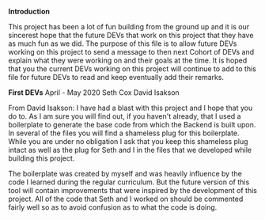 **Introduction**

This project has been a lot of fun building from the ground up and it is our
sincerest hope that the future DEVs that work on this project that they have as
much fun as we did. The purpose of this file is to allow future DEVs working on
this project to send a message to then next Cohort of DEVs and explain what they
were working on and their goals at the time. It is hoped that you the current
DEVs working on this project will continue to add to this file for future DEVs
to read and keep eventually add their remarks.

**First DEVs**
April - May 2020
Seth Cox
David Isakson

From David Isakson: I have had a blast with this project and I hope that you do
to. As I am sure you will find out, if you haven't already, that I used a boilerplate
to generate the base code from which the Backend is built upon. In several of the
files you will find a shameless plug for this boilerplate. While you are under no
obligation I ask that you keep this shameless plug intact as well as the plug for
Seth and I in the files that we developed while building this project.

The boilerplate was created by myself and was heavily influence by the code I learned
during the regular curriculum. But the future version of this tool will contain
improvements that were inspired by the development of this project. All of the
code that Seth and I worked on should be commented fairly well so as to avoid
confusion as to what the code is doing.
